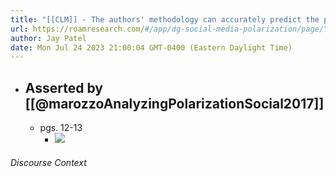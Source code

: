 ```yaml
---
title: "[[CLM]] - The authors' methodology can accurately predict the polarization of social media users before a political referendum."
url: https://roamresearch.com/#/app/dg-social-media-polarization/page/YoWjCxGo_
author: Jay Patel
date: Mon Jul 24 2023 21:00:04 GMT-0400 (Eastern Daylight Time)
---
```


- ## Asserted by [[@marozzoAnalyzingPolarizationSocial2017]]
    - pgs. 12-13
        - ![](https://firebasestorage.googleapis.com/v0/b/firescript-577a2.appspot.com/o/imgs%2Fapp%2Fdg-social-media-polarization%2FTbQTzxSw-Z.31.03.png?alt=media&token=63ae2ce0-162b-4d9a-bcb3-7ca512124cfa)

###### Discourse Context


